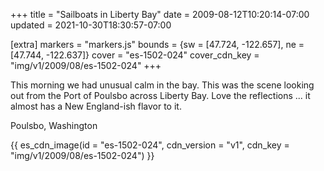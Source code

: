 +++
title = "Sailboats in Liberty Bay"
date = 2009-08-12T10:20:14-07:00
updated = 2021-10-30T18:30:57-07:00

[extra]
markers = "markers.js"
bounds = {sw = [47.724, -122.657], ne = [47.744, -122.637]}
cover = "es-1502-024"
cover_cdn_key = "img/v1/2009/08/es-1502-024"
+++

This morning we had unusual calm in the bay. This was the scene looking out from the Port of Poulsbo across Liberty Bay. Love the reflections ... it almost has a New England-ish flavor to it.

<!-- more -->

Poulsbo, Washington

{{ es_cdn_image(id = "es-1502-024", cdn_version = "v1", cdn_key = "img/v1/2009/08/es-1502-024") }}
